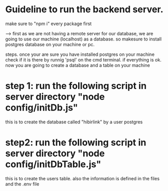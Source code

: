 # Guideline to run the backend server.
make sure to "npm i" every package first


--> first as we are not having a remote server for our database, we are going to use our machine (localhost) as a database. so makesure to install postgres database on your machine or pc.

steps. once your are sure you have installed postgres on your machine check if it is there by runnig 'psql' on the cmd terminal. 
if everything is ok. now you are going to create a database and a table on your machine

# step 1: run the following script in server directory "node config/initDb.js"
this is to create the database called "hibirlink" by a user postgres

# step2: run the following script in server directory "node config/initDbTable.js"
this is to create the users table. also the information is defined in the files and the .env file
